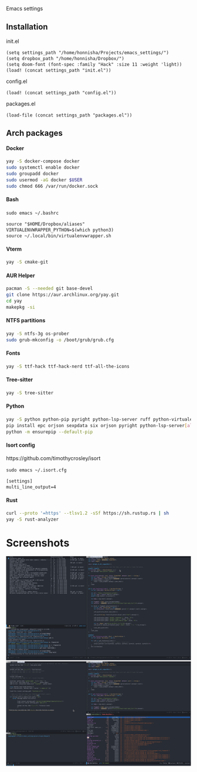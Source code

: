 Emacs settings

Installation
-------

init.el
```
(setq settings_path "/home/honnisha/Projects/emacs_settings/")
(setq dropbox_path "/home/honnisha/Dropbox/")
(setq doom-font (font-spec :family "Hack" :size 11 :weight 'light))
(load! (concat settings_path "init.el"))
```

config.el
```
(load! (concat settings_path "config.el"))
```

packages.el
```
(load-file (concat settings_path "packages.el"))
```

Arch packages
-------

<h4>Docker</h4>

```bash
yay -S docker-compose docker
sudo systemctl enable docker
sudo groupadd docker
sudo usermod -aG docker $USER
sudo chmod 666 /var/run/docker.sock
```

<h4>Bash</h4>

`sudo emacs ~/.bashrc`
```
source "$HOME/Dropbox/aliases"
VIRTUALENVWRAPPER_PYTHON=$(which python3)
source ~/.local/bin/virtualenvwrapper.sh
```

<h4>Vterm</h4>

```bash
yay -S cmake-git
```

<h4>AUR Helper</h4>

```bash
pacman -S --needed git base-devel
git clone https://aur.archlinux.org/yay.git
cd yay
makepkg -si
```

<h4>NTFS partitions</h4>

```bash
yay -S ntfs-3g os-prober
sudo grub-mkconfig -o /boot/grub/grub.cfg
```

<h4>Fonts</h4>

```bash
yay -S ttf-hack ttf-hack-nerd ttf-all-the-icons
```

<h4>Tree-sitter</h4>

```bash
yay -S tree-sitter
```

<h4>Python</h4>

```bash
yay -S python python-pip pyright python-lsp-server ruff python-virtualenv python-psycopg2 python-black ruff-lsp python-lsp-server hunspell
pip install epc orjson sexpdata six orjson pyright python-lsp-server[all] rope ruff ruff-lsp flake8 mypy pylint isort virtualenvwrapper virtualenv==20.0.23 "python-lsp-server[all]" setuptools pipenv python-lsp-server --break-system-packages
python -m ensurepip --default-pip
```

<h4>Isort config</h4>
https://github.com/timothycrosley/isort</br>

`sudo emacs ~/.isort.cfg`

```
[settings]
multi_line_output=4
```

<h4>Rust</h4>

```bash
curl --proto '=https' --tlsv1.2 -sSf https://sh.rustup.rs | sh
yay -S rust-analyzer
```

Screenshots
=======
<div align="center"><img src="https://github.com/gangashman/emacs_settings/blob/master/screenshots/1.png"/></div>

<div align="center"><img src="https://github.com/gangashman/emacs_settings/blob/master/screenshots/2.png"/></div>
